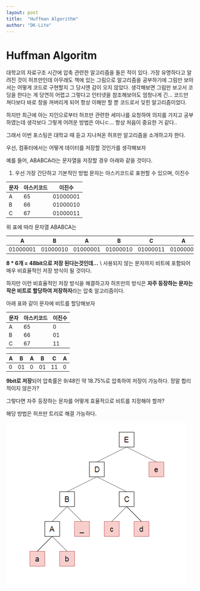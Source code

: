 ```yaml
---
layout: post
title:  "Huffman Algorithm"
author: "DK-Lite"
---
```


# Huffman Algoritm

대학교의 자료구조 시간에 압축 관련한 알고리즘을 들은 적이 있다. 가장 유명하다고 알려진 것이 허프만인데 아무래도 책에 있는 그림으로 알고리즘을 공부하기에 그림만 보아서는 어떻게 코드로 구현할지 그 당시엔 감이 오지 않았다.
생각해보면 그림만 보고서 코딩을 한다는 게 당연히 어렵고 그렇다고 인터넷을 참조해보아도 엄청나게 긴... 코드만 쳐다보다 바로 창을 꺼버리게 되어 항상 이해만 할 뿐 코드로서 잊힌 알고리즘이었다.

하지만 최근에 아는 지인으로부터 허프만 관련한 세미나를 요청하여 의지를 가지고 공부하였는데
생각보다 그렇게 어려운 방법은 아니ㄷ... 항상 처음이 중요한 거 같다..

그래서 이번 포스팅은 대학교 때 듣고 지나쳐온 허프만 알고리즘을 소개하고자 한다.

우선, 컴퓨터에서는 어떻게 데이터를 저장할 것인가를 생각해보자

예를 들어, ABABCA라는 문자열을 저장할 경우 아래와 같을 것이다.

1. 우선 가장 간단하고 기본적인 방법
문자는 아스키코드로 표현할 수 있으며, 이진수

| 문자 | 아스키코드 | 이진수 |
|-|-|-|
| A | 65 | 01000001 |
| B | 66 | 01000010 |
| C | 67 | 01000011 |

위 표에 따라 문자열 ABABCA는

|A|B|A|B|C|A|
|-|-|-|-|-|-|
|01000001|01000010|01000001|01000010|01000011|01000001|

**8 * 6개 = 48bit으로 저장 된다는것인데...** \\
사용되지 않는 문자까지 비트에 포함되어 매우 비효율적인 저장 방식이 될 것이다.

하지만 이런 비효율적인 저장 방식을 해결하고자 
허프만의 방식은 **자주 등장하는 문자는 작은 비트로 할당하여 저장하자**라는 
압축 알고리즘이다.

아래 표와 같이 문자에 비트를 할당해보자

| 문자 | 아스키코드 | 이진수 |
|-|-|-|
| A | 65 | 0 |
| B | 66 | 01 |
| C | 67 | 11 |

|A|B|A|B|C|A|
|-|-|-|-|-|-|
|0|01|0|01|11|0|

**9bit로 저장**되어 압축률은 9/48인 약 18.75%로 압축하여 저장이 가능하다. 정말 합리적이지 않은가?

그렇다면 자주 등장하는 문자를 어떻게 효율적으로 비트를 지정해야 할까?

해당 방법은 허프만 트리로 해결 가능하다.

![huffman](./image/huffman/huffman_tree.PNG)








